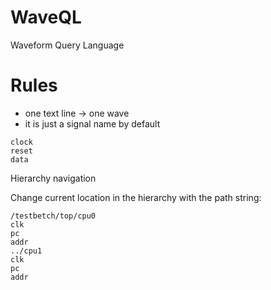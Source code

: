 # WaveQL

Waveform Query Language

# Rules

* one text line -> one wave
* it is just a signal name by default


```
clock
reset
data
```

Hierarchy navigation

Change current location in the hierarchy with the path string:

```
/testbetch/top/cpu0
clk
pc
addr
../cpu1
clk
pc
addr
```
